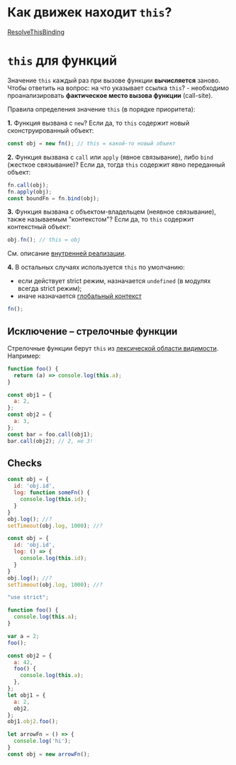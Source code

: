 # Как движек находит `this`?

[ResolveThisBinding](https://tinyurl.com/4saxf737)

# `this` для функций

Значение `this` каждый раз при вызове функции **вычисляется** заново.  
Чтобы ответить на вопрос: на что указывает ссылка `this`? - необходимо проанализировать **фактическое место вызова функции** (call-site).

Правила определения значение `this` (в порядке приоритета):

**1.** Функция вызвана с `new`? Если да, то `this` содержит новый сконструированный объект:

```js
const obj = new fn(); // this = какой-то новый объект
```

**2.** Функция вызвана с `call` или `apply` (явное связывание), либо `bind` (жесткое связывание)? Если да, тогда `this` содержит явно переданный объект:

```js
fn.call(obj);
fn.apply(obj);
const boundFn = fn.bind(obj);
```

**3.** Функция вызвана с объектом-владельцем (неявное связывание), также называемым "контекстом"? Если да, то `this` содержит контекстный объект:

```js
obj.fn(); // this = obj
``` 

См. описание [внутренней реализации](https://learn.javascript.ru/object-methods#vnutrennyaya-realizatsiya-ssylochnyy-tip).

**4.** В остальных случаях используется `this` по умолчанию:

- если действует strict режим, назначается `undefined` (в модулях всегда strict режим);
- иначе назначается [глобальный контекст](https://developer.mozilla.org/en-US/docs/Glossary/Global_object)

```js
fn();
``` 

## Исключение – стрелочные функции

Стрелочные функции берут `this` из [лексической области видимости](./scope-and-closures/kyle_simpson_vision.md#%D0%BE%D0%B1%D0%BB%D0%B0%D1%81%D1%82%D0%B8-%D0%B2%D0%B8%D0%B4%D0%B8%D0%BC%D0%BE%D1%81%D1%82%D0%B8). Например:

```js
function foo() {
  return (a) => console.log(this.a);
}

const obj1 = {
  a: 2,
};
const obj2 = {
  a: 3,
};
const bar = foo.call(obj1);
bar.call(obj2); // 2, не 3!
```

## Checks

```js
const obj = {
  id: 'obj.id',
  log: function someFn() {
    console.log(this.id);
  }
}
obj.log(); //?
setTimeout(obj.log, 1000); //?
```

```js
const obj = {
  id: 'obj.id',
  log: () => {
    console.log(this.id);
  }
}
obj.log(); //?
setTimeout(obj.log, 1000); //?
```

```js
"use strict";

function foo() {
  console.log(this.a);
}

var a = 2;
foo();
```

```js
const obj2 = {
  a: 42,
  foo() {
    console.log(this.a);
  },
};
let obj1 = {
  a: 2,
  obj2,
};
obj1.obj2.foo(); 
```

```js
let arrowFn = () => {
  console.log('hi');
}
const obj = new arrowFn();
```
